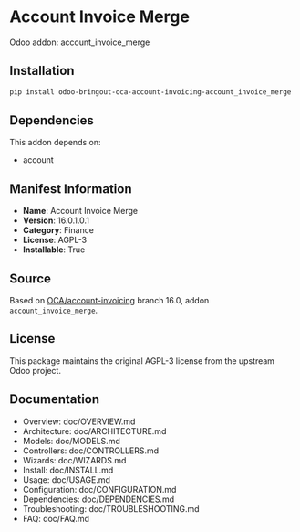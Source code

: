 # Account Invoice Merge

Odoo addon: account_invoice_merge

## Installation

```bash
pip install odoo-bringout-oca-account-invoicing-account_invoice_merge
```

## Dependencies

This addon depends on:
- account

## Manifest Information

- **Name**: Account Invoice Merge
- **Version**: 16.0.1.0.1
- **Category**: Finance
- **License**: AGPL-3
- **Installable**: True

## Source

Based on [OCA/account-invoicing](https://github.com/OCA/account-invoicing) branch 16.0, addon `account_invoice_merge`.

## License

This package maintains the original AGPL-3 license from the upstream Odoo project.

## Documentation

- Overview: doc/OVERVIEW.md
- Architecture: doc/ARCHITECTURE.md
- Models: doc/MODELS.md
- Controllers: doc/CONTROLLERS.md
- Wizards: doc/WIZARDS.md
- Install: doc/INSTALL.md
- Usage: doc/USAGE.md
- Configuration: doc/CONFIGURATION.md
- Dependencies: doc/DEPENDENCIES.md
- Troubleshooting: doc/TROUBLESHOOTING.md
- FAQ: doc/FAQ.md
